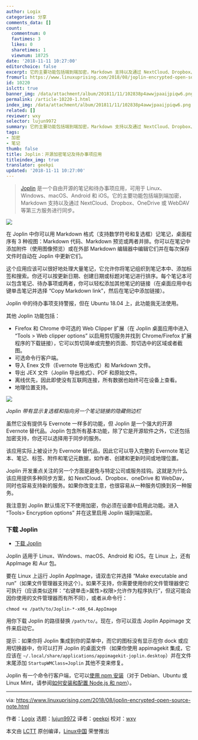 ```yaml
---
author: Logix
categories: 分享
comments_data: []
count:
  commentnum: 0
  favtimes: 3
  likes: 0
  sharetimes: 1
  viewnum: 18725
date: '2018-11-11 10:27:00'
editorchoice: false
excerpt: 它的主要功能包括端到端加密，Markdown 支持以及通过 NextCloud、Dropbox、OneDrive 或 WebDAV 等第三方服务进行同步。
fromurl: https://www.linuxuprising.com/2018/08/joplin-encrypted-open-source-note.html
id: 10220
islctt: true
banner_img: /data/attachment/album/201811/11/102838p4awwjpaaijpiqw6.png
permalink: /article-10220-1.html
index_img: /data/attachment/album/201811/11/102838p4awwjpaaijpiqw6.png.thumb.jpg
related: []
reviewer: wxy
selector: lujun9972
summary: 它的主要功能包括端到端加密，Markdown 支持以及通过 NextCloud、Dropbox、OneDrive 或 WebDAV 等第三方服务进行同步。
tags:
- 加密
- 笔记
thumb: false
title: Joplin：开源加密笔记及待办事项应用
titleindex_img: true
translator: geekpi
updated: '2018-11-11 10:27:00'
---
```



> 
> [Joplin](https://joplin.cozic.net/) 是一个自由开源的笔记和待办事项应用，可用于 Linux、Windows、macOS、Android 和 iOS。它的主要功能包括端到端加密，Markdown 支持以及通过 NextCloud、Dropbox、OneDrive 或 WebDAV 等第三方服务进行同步。
> 
> 
> 


![](/data/attachment/album/201811/11/102838p4awwjpaaijpiqw6.png)


在 Joplin 中你可以用 Markdown 格式（支持数学符号和复选框）记笔记，桌面程序有 3 种视图：Markdown 代码、Markdown 预览或两者并排。你可以在笔记中添加附件（使用图像预览）或在外部 Markdown 编辑器中编辑它们并在每次保存文件时自动在 Joplin 中更新它们。


这个应用应该可以很好地处理大量笔记，它允许你将笔记组织到笔记本中、添加标签和搜索。你还可以按更新日期、创建日期或标题对笔记进行排序。每个笔记本可以包含笔记、待办事项或两者，你可以轻松添加其他笔记的链接（在桌面应用中右键单击笔记并选择 “Copy Markdown link”，然后在笔记中添加链接）。


Joplin 中的待办事项支持警报，但在 Ubuntu 18.04 上，此功能我无法使用。


其他 Joplin 功能包括：


* Firefox 和 Chrome 中可选的 Web Clipper 扩展（在 Joplin 桌面应用中进入 “Tools > Web clipper options” 以启用剪切服务并找到 Chrome/Firefox 扩展程序的下载链接），它可以剪切简单或完整的页面、剪切选中的区域或者截图。
* 可选命令行客户端。
* 导入 Enex 文件（Evernote 导出格式）和 Markdown 文件。
* 导出 JEX 文件（Joplin 导出格式）、PDF 和原始文件。
* 离线优先，因此即使没有互联网连接，所有数据也始终可在设备上查看。
* 地理位置支持。


![](/data/attachment/album/201811/11/102850e5u30k40kzs5xq4g.png)


*Joplin 带有显示复选框和指向另一个笔记链接的隐藏侧边栏*


虽然它没有提供与 Evernote 一样多的功能，但 Joplin 是一个强大的开源 Evernote 替代品。Joplin 包含所有基本功能，除了它是开源软件之外，它还包括加密支持，你还可以选择用于同步的服务。


该应用实际上被设计为 Evernote 替代品，因此它可以导入完整的 Evernote 笔记本、笔记、标签、附件和笔记元数据，如作者、创建和更新时间或地理位置。


Joplin 开发重点关注的另一个方面是避免与特定公司或服务挂钩。这就是为什么该应用提供多种同步方案，如 NextCloud、Dropbox、oneDrive 和 WebDav，同时也容易支持新的服务。如果你改变主意，也很容易从一种服务切换到另一种服务。


我注意到 Joplin 默认情况下不使用加密，你必须在设置中启用此功能。进入 “Tools> Encryption options” 并在这里启用 Joplin 端到端加密。


### 下载 Joplin


* [下载 Joplin](https://joplin.cozic.net/#installation)


Joplin 适用于 Linux、Windows、macOS、Android 和 iOS。在 Linux 上，还有 AppImage 和 Aur 包。


要在 Linux 上运行 Joplin AppImage，请双击它并选择 “Make executable and run”（如果文件管理器支持这个）。如果不支持，你需要使用你的文件管理器使它可执行（应该类似这样：“右键单击>属性>权限>允许作为程序执行”，但这可能会因你使用的文件管理器而有所不同），或者从命令行：



```
chmod +x /path/to/Joplin-*-x86_64.AppImage
```

用你下载 Joplin 的路径替换 `/path/to/`。现在，你可以双击 Joplin Appimage 文件来启动它。


提示：如果你将 Joplin 集成到你的菜单中，而它的图标没有显示在你 dock 或应用切换器中，你可以打开 Joplin 的桌面文件（如果你使用 appimagekit 集成，它应该在 `~/.local/share/applications/appimagekit-joplin.desktop`）并在文件末尾添加 `StartupWMClass=Joplin` 其他不变来修复。


Joplin 有一个命令行客户端，它可以[使用 npm 安装](https://joplin.cozic.net/terminal/)（对于 Debian、Ubuntu 或 Linux Mint，请参阅[如何安装和配置 Node.js 和 npm](https://www.linuxuprising.com/2018/04/how-to-install-and-configure-nodejs-and.html)）。




---


via: <https://www.linuxuprising.com/2018/08/joplin-encrypted-open-source-note.html>


作者：[Logix](https://plus.google.com/118280394805678839070) 选题：[lujun9972](https://github.com/lujun9972) 译者：[geekpi](https://github.com/geekpi) 校对：[wxy](https://github.com/wxy)


本文由 [LCTT](https://github.com/LCTT/TranslateProject) 原创编译，[Linux中国](https://linux.cn/) 荣誉推出